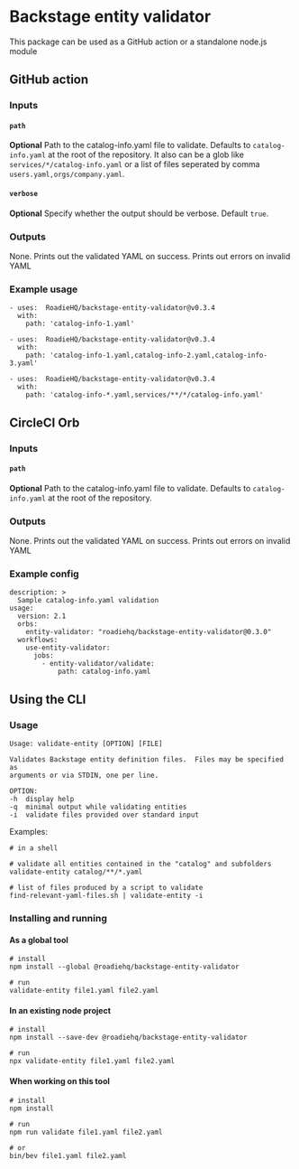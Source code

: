 # Backstage entity validator

This package can be used as a GitHub action or a standalone node.js module

## GitHub action

### Inputs

#### `path`

**Optional** Path to the catalog-info.yaml file to validate. Defaults to `catalog-info.yaml` at the root of the repository. It also can be a glob like `services/*/catalog-info.yaml` or a list of files seperated by comma `users.yaml,orgs/company.yaml`.

#### `verbose`

**Optional** Specify whether the output should be verbose. Default `true`.

### Outputs

None. Prints out the validated YAML on success. Prints out errors on invalid YAML

### Example usage
```
- uses:  RoadieHQ/backstage-entity-validator@v0.3.4
  with:
    path: 'catalog-info-1.yaml'
```

```
- uses:  RoadieHQ/backstage-entity-validator@v0.3.4
  with:
    path: 'catalog-info-1.yaml,catalog-info-2.yaml,catalog-info-3.yaml'
```

```
- uses:  RoadieHQ/backstage-entity-validator@v0.3.4
  with:
    path: 'catalog-info-*.yaml,services/**/*/catalog-info.yaml'
```

## CircleCI Orb

### Inputs

#### `path`

**Optional** Path to the catalog-info.yaml file to validate. Defaults to `catalog-info.yaml` at the root of the repository.

### Outputs

None. Prints out the validated YAML on success. Prints out errors on invalid YAML

### Example config
```
description: >
  Sample catalog-info.yaml validation
usage:
  version: 2.1
  orbs:
    entity-validator: "roadiehq/backstage-entity-validator@0.3.0"
  workflows:
    use-entity-validator:
      jobs:
        - entity-validator/validate:
            path: catalog-info.yaml
```


## Using the CLI

### Usage

```
Usage: validate-entity [OPTION] [FILE]

Validates Backstage entity definition files.  Files may be specified as
arguments or via STDIN, one per line.

OPTION:
-h  display help
-q  minimal output while validating entities
-i  validate files provided over standard input
```

Examples:

```
# in a shell

# validate all entities contained in the "catalog" and subfolders
validate-entity catalog/**/*.yaml

# list of files produced by a script to validate
find-relevant-yaml-files.sh | validate-entity -i 
```

### Installing and running

#### As a global tool

```
# install
npm install --global @roadiehq/backstage-entity-validator

# run
validate-entity file1.yaml file2.yaml
```
#### In an existing node project

```
# install
npm install --save-dev @roadiehq/backstage-entity-validator

# run
npx validate-entity file1.yaml file2.yaml
```

#### When working on this tool

```
# install
npm install

# run
npm run validate file1.yaml file2.yaml

# or
bin/bev file1.yaml file2.yaml
```
